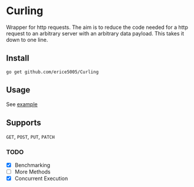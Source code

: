 # Curling
Wrapper for http requests. The aim is to reduce the code needed for a http request to an arbitrary server with an arbitrary data payload. This takes it down to one line. 

## Install
`go get github.com/erice5005/Curling`

## Usage
See [example](/example)

## Supports
`GET`, `POST`, `PUT`, `PATCH`


### TODO
- [x] Benchmarking
- [ ] More Methods
- [x] Concurrent Execution